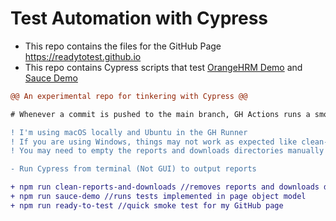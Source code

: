 # Test Automation with Cypress
- This repo contains the files for the GitHub Page https://readytotest.github.io
- This repo contains Cypress scripts that test <a href="https://opensource-demo.orangehrmlive.com">OrangeHRM Demo</a> and <a href="https://www.saucedemo.com">Sauce Demo</a>

```diff
@@ An experimental repo for tinkering with Cypress @@

# Whenever a commit is pushed to the main branch, GH Actions runs a smoke test against the GH Page

! I'm using macOS locally and Ubuntu in the GH Runner 
! If you are using Windows, things may not work as expected like clean-reports-and-downloads
! You may need to empty the reports and downloads directories manually

- Run Cypress from terminal (Not GUI) to output reports

+ npm run clean-reports-and-downloads //removes reports and downloads directories and recreates them
+ npm run sauce-demo //runs tests implemented in page object model
+ npm run ready-to-test //quick smoke test for my GitHub page
```
